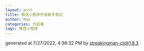 ```yaml
---
layout: post
title: 微信小程序开发新手笔记
author: Max
categories: 大前端
tags: 微信小程序
---
```



generated at 7/27/2022, 4:36:32 PM by streakingman-cli@1.8.3